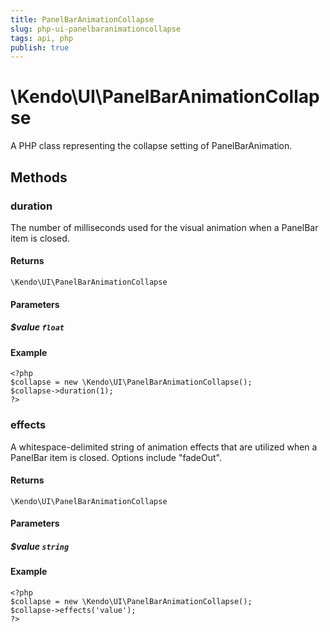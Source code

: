 ```yaml
---
title: PanelBarAnimationCollapse
slug: php-ui-panelbaranimationcollapse
tags: api, php
publish: true
---
```


# \Kendo\UI\PanelBarAnimationCollapse

A PHP class representing the collapse setting of PanelBarAnimation.


## Methods

### duration
The number of milliseconds used for the visual animation when a PanelBar item is closed.

#### Returns
`\Kendo\UI\PanelBarAnimationCollapse`

#### Parameters

##### $value `float`



#### Example 
    <?php
    $collapse = new \Kendo\UI\PanelBarAnimationCollapse();
    $collapse->duration(1);
    ?>

### effects
A whitespace-delimited string of animation effects that are utilized when a PanelBar item
is closed. Options include "fadeOut".

#### Returns
`\Kendo\UI\PanelBarAnimationCollapse`

#### Parameters

##### $value `string`



#### Example 
    <?php
    $collapse = new \Kendo\UI\PanelBarAnimationCollapse();
    $collapse->effects('value');
    ?>

